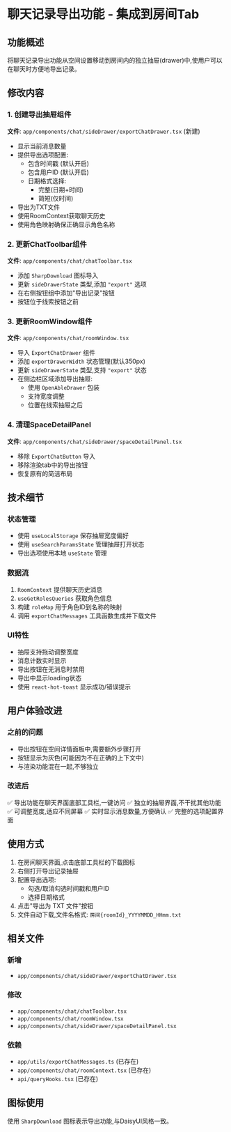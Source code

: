 # 聊天记录导出功能 - 集成到房间Tab

## 功能概述
将聊天记录导出功能从空间设置移动到房间内的独立抽屉(drawer)中,使用户可以在聊天时方便地导出记录。

## 修改内容

### 1. 创建导出抽屉组件
**文件**: `app/components/chat/sideDrawer/exportChatDrawer.tsx` (新建)

- 显示当前消息数量
- 提供导出选项配置:
  - 包含时间戳 (默认开启)
  - 包含用户ID (默认开启)
  - 日期格式选择:
    - 完整(日期+时间)
    - 简短(仅时间)
- 导出为TXT文件
- 使用RoomContext获取聊天历史
- 使用角色映射确保正确显示角色名称

### 2. 更新ChatToolbar组件
**文件**: `app/components/chat/chatToolbar.tsx`

- 添加 `SharpDownload` 图标导入
- 更新 `sideDrawerState` 类型,添加 `"export"` 选项
- 在右侧按钮组中添加"导出记录"按钮
- 按钮位于线索按钮之前

### 3. 更新RoomWindow组件
**文件**: `app/components/chat/roomWindow.tsx`

- 导入 `ExportChatDrawer` 组件
- 添加 `exportDrawerWidth` 状态管理(默认350px)
- 更新 `sideDrawerState` 类型,支持 `"export"` 状态
- 在侧边栏区域添加导出抽屉:
  - 使用 `OpenAbleDrawer` 包装
  - 支持宽度调整
  - 位置在线索抽屉之后

### 4. 清理SpaceDetailPanel
**文件**: `app/components/chat/sideDrawer/spaceDetailPanel.tsx`

- 移除 `ExportChatButton` 导入
- 移除渲染tab中的导出按钮
- 恢复原有的简洁布局

## 技术细节

### 状态管理
- 使用 `useLocalStorage` 保存抽屉宽度偏好
- 使用 `useSearchParamsState` 管理抽屉打开状态
- 导出选项使用本地 `useState` 管理

### 数据流
1. `RoomContext` 提供聊天历史消息
2. `useGetRolesQueries` 获取角色信息
3. 构建 `roleMap` 用于角色ID到名称的映射
4. 调用 `exportChatMessages` 工具函数生成并下载文件

### UI特性
- 抽屉支持拖动调整宽度
- 消息计数实时显示
- 导出按钮在无消息时禁用
- 导出中显示loading状态
- 使用 `react-hot-toast` 显示成功/错误提示

## 用户体验改进

### 之前的问题
- 导出按钮在空间详情面板中,需要额外步骤打开
- 按钮显示为灰色(可能因为不在正确的上下文中)
- 与渲染功能混在一起,不够独立

### 改进后
✅ 导出功能在聊天界面底部工具栏,一键访问
✅ 独立的抽屉界面,不干扰其他功能
✅ 可调整宽度,适应不同屏幕
✅ 实时显示消息数量,方便确认
✅ 完整的选项配置界面

## 使用方式

1. 在房间聊天界面,点击底部工具栏的下载图标
2. 右侧打开导出记录抽屉
3. 配置导出选项:
   - 勾选/取消勾选时间戳和用户ID
   - 选择日期格式
4. 点击"导出为 TXT 文件"按钮
5. 文件自动下载,文件名格式: `房间{roomId}_YYYYMMDD_HHmm.txt`

## 相关文件

### 新增
- `app/components/chat/sideDrawer/exportChatDrawer.tsx`

### 修改
- `app/components/chat/chatToolbar.tsx`
- `app/components/chat/roomWindow.tsx`
- `app/components/chat/sideDrawer/spaceDetailPanel.tsx`

### 依赖
- `app/utils/exportChatMessages.ts` (已存在)
- `app/components/chat/roomContext.tsx` (已存在)
- `api/queryHooks.tsx` (已存在)

## 图标使用
使用 `SharpDownload` 图标表示导出功能,与DaisyUI风格一致。
